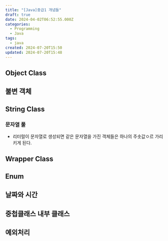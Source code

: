 ```yaml
---
title: "[Java]중급1 개념들"
draft: true
date: 2024-04-02T06:52:55.000Z
categories:
  - Programming
  - Java
tags:
  - java
created: 2024-07-20T15:50
updated: 2024-07-20T15:48
---
```



<!--

<center>Kaggle Customer Score Dataset</center>

김영한 인덱스

https://go-hyeonjeong.tistory.com/253

- 렉카 대상
- 

--->


## Object Class


## 불변 객체

## String Class

### 문자열 풀

- 리터럴이 문자열로 생성되면 같은 문자열을 가진 객체들은 하나의 주솟값ㅇ르 가리키게 된다.


## Wrapper Class

## Enum

## 날짜와 시간

## 중첩클래스 내부 클래스

## 예외처리











